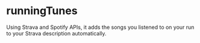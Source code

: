 # runningTunes
Using Strava and Spotify APIs, it adds the songs you listened to on your run to your Strava description automatically.
